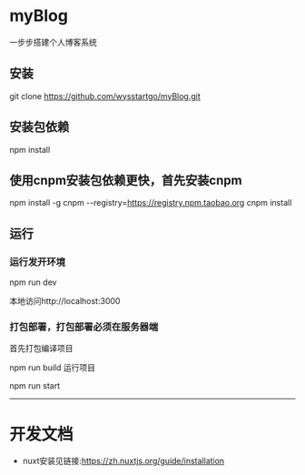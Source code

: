 # myBlog
一步步搭建个人博客系统


## 安装
 git clone https://github.com/wysstartgo/myBlog.git
## 安装包依赖
 npm install
 
## 使用cnpm安装包依赖更快，首先安装cnpm

npm install -g cnpm --registry=https://registry.npm.taobao.org
cnpm install

## 运行
### 运行发开环境

npm run dev

本地访问http://localhost:3000

### 打包部署，打包部署必须在服务器端
首先打包编译项目

npm run build
运行项目

npm run start


---
# 开发文档

- nuxt安装见链接:https://zh.nuxtjs.org/guide/installation









